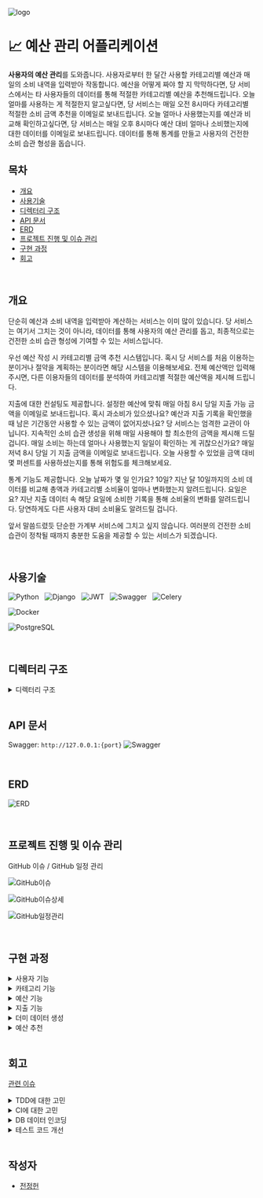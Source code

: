 ![logo](https://github.com/allen9535/budget-management-project/assets/69235039/121dcbf5-9079-4316-9e4c-9557aee9f1c7)

# 📈 예산 관리 어플리케이션

**사용자의 예산 관리**를 도와줍니다. 사용자로부터 한 달간 사용할 카테고리별 예산과 매일의 소비 내역을 입력받아 작동합니다. 예산을 어떻게 짜야 할 지 막막하다면, 당 서비스에서는 타 사용자들의 데이터를 통해 적절한 카테고리별 예산을 추천해드립니다. 오늘 얼마를 사용하는 게 적절한지 알고싶다면, 당 서비스는 매일 오전 8시마다 카테고리별 적절한 소비 금액 추천을 이메일로 보내드립니다. 오늘 얼마나 사용했는지를 예산과 비교해 확인하고싶다면, 당 서비스는 매일 오후 8시마다 예산 대비 얼마나 소비했는지에 대한 데이터를 이메일로 보내드립니다.
데이터를 통해 통계를 만들고 사용자의 건전한 소비 습관 형성을 돕습니다.

## 목차

-   [개요](#개요)
-   [사용기술](#사용기술)
-   [디렉터리 구조](#디렉터리-구조)
-   [API 문서](#API-문서)
-   [ERD](#ERD)
-   [프로젝트 진행 및 이슈 관리](#프로젝트-진행-및-이슈-관리)
-   [구현 과정](#구현-과정)
-   [회고](#회고)

<br/>

## 개요

단순히 예산과 소비 내역을 입력받아 계산하는 서비스는 이미 많이 있습니다. 당 서비스는 여기서 그치는 것이 아니라, 데이터를 통해 사용자의 예산 관리를 돕고, 최종적으로는 건전한 소비 습관 형성에 기여할 수 있는 서비스입니다.

우선 예산 작성 시 카테고리별 금액 추천 시스템입니다. 혹시 당 서비스를 처음 이용하는 분이거나 절약을 계획하는 분이라면 해당 시스템을 이용해보세요. 전체 예산액만 입력해주시면, 다른 이용자들의 데이터를 분석하여 카테고리별 적절한 예산액을 제시해 드립니다.

지출에 대한 컨설팅도 제공합니다. 설정한 예산에 맞춰 매일 아침 8시 당일 지출 가능 금액을 이메일로 보내드립니다. 혹시 과소비가 있으셨나요? 예산과 지출 기록을 확인했을 때 남은 기간동안 사용할 수 있는 금액이 없어지셨나요? 당 서비스는 엄격한 교관이 아닙니다. 지속적인 소비 습관 생성을 위해 매일 사용해야 할 최소한의 금액을 제시해 드릴겁니다. 매일 소비는 하는데 얼마나 사용했는지 일일이 확인하는 게 귀찮으신가요? 매일 저녁 8시 당일 기 지출 금액을 이메일로 보내드립니다. 오늘 사용할 수 있었을 금액 대비 몇 퍼센트를 사용하셨는지를 통해 위험도를 체크해보세요.

통계 기능도 제공합니다. 오늘 날짜가 몇 일 인가요? 10일? 지난 달 10일까지의 소비 데이터를 비교해 총액과 카테고리별 소비율이 얼마나 변화했는지 알려드립니다. 요일은요? 지난 지출 데이터 속 해당 요일에 소비한 기록을 통해 소비율의 변화를 알려드립니다. 당연하게도 다른 사용자 대비 소비율도 알려드릴 겁니다.

앞서 말씀드렸듯 단순한 가계부 서비스에 그치고 싶지 않습니다. 여러분의 건전한 소비 습관이 정착될 때까지 충분한 도움을 제공할 수 있는 서비스가 되겠습니다.

<br/>

## 사용기술

![Python](https://img.shields.io/badge/Python-3776AB.svg?style=for-the-badge&logo=Python&logoColor=white) &nbsp;
![Django](https://img.shields.io/badge/Django-092E20.svg?style=for-the-badge&logo=Django&logoColor=white) &nbsp;
![JWT](https://img.shields.io/badge/JWT-000000.svg?style=for-the-badge&logo=JSON-Web-Tokens&logoColor=white) &nbsp;
![Swagger](https://img.shields.io/badge/Swagger-85EA2D.svg?style=for-the-badge&logo=Swagger&logoColor=white) &nbsp;
![Celery](https://img.shields.io/badge/Celery-37814A.svg?style=for-the-badge&logo=Celery&logoColor=white) <br/>

![Docker](https://img.shields.io/badge/Docker-2496ED.svg?style=for-the-badge&logo=Docker&logoColor=white) <br/>

![PostgreSQL](https://img.shields.io/badge/PostgreSQL-4169E1.svg?style=for-the-badge&logo=PostgreSQL&logoColor=white)

<br/>

## 디렉터리 구조

<details>
    <summary>디렉터리 구조</summary>

    📦Budget-Management-Project
    ┣ 📂.github
    ┃ ┗ 📂workflows
    ┃ ┃ ┗ 📜django_ci.yml
    ┣ 📂accounts
    ┃ ┣ 📜admin.py
    ┃ ┣ 📜apps.py
    ┃ ┣ 📜models.py
    ┃ ┣ 📜serializers.py
    ┃ ┣ 📜tests.py
    ┃ ┣ 📜urls.py
    ┃ ┣ 📜views.py
    ┃ ┗ 📜__init__.py
    ┣ 📂budgets
    ┃ ┣ 📜admin.py
    ┃ ┣ 📜apps.py
    ┃ ┣ 📜models.py
    ┃ ┣ 📜serializers.py
    ┃ ┣ 📜tests.py
    ┃ ┣ 📜urls.py
    ┃ ┣ 📜views.py
    ┃ ┗ 📜__init__.py
    ┣ 📂categories
    ┃ ┣ 📜admin.py
    ┃ ┣ 📜apps.py
    ┃ ┣ 📜models.py
    ┃ ┣ 📜serializers.py
    ┃ ┣ 📜tests.py
    ┃ ┣ 📜urls.py
    ┃ ┣ 📜views.py
    ┃ ┗ 📜__init__.py
    ┣ 📂config
    ┃ ┣ 📜asgi.py
    ┃ ┣ 📜celery.py
    ┃ ┣ 📜settings.py
    ┃ ┣ 📜urls.py
    ┃ ┣ 📜wsgi.py
    ┃ ┗ 📜__init__.py
    ┣ 📂spends
    ┃ ┣ 📜admin.py
    ┃ ┣ 📜apps.py
    ┃ ┣ 📜models.py
    ┃ ┣ 📜serializers.py
    ┃ ┣ 📜tasks.py
    ┃ ┣ 📜tests.py
    ┃ ┣ 📜urls.py
    ┃ ┣ 📜views.py
    ┃ ┗ 📜__init__.py
    ┣ 📜.env
    ┣ 📜.gitignore
    ┣ 📜category_list.csv
    ┣ 📜db_dump_data.json
    ┣ 📜dummy_budgets.py
    ┣ 📜dummy_categories.py
    ┣ 📜dummy_spends.py
    ┣ 📜dummy_users.py
    ┣ 📜manage.py
    ┣ 📜README.md
    ┗ 📜requirements.txt

기본 Django 프로젝트의 디렉터리 구조를 거의 그대로 사용하였습니다. Celery 설정 파일은 설정과 관련 있는 파일이라 함께 관리하기 위해 config 폴더에, Celery 작업과 관련된 기능들은 tasks.py 파일에 만든 다음 해당 기능과 관련있는 폴더에 위치시켰습니다. 더미 데이터를 만들기 위한 파일들과 DB 덤프 파일은 개발 작업 시 편리하게 사용하기 위해 루트 프로젝트 폴더에 위치시켰습니다.

</details>

<br/>

## API 문서

Swagger: `http://127.0.0.1:{port}`
![Swagger](https://doc-images-s3.s3.ap-northeast-2.amazonaws.com/budget_proejct_swagger.png)

<br/>

## ERD

![ERD](https://github.com/wanted-A/GIS-Restaurant/assets/69235039/39055c39-4d9d-471e-82e3-8101f755156c)

<br/>

## 프로젝트 진행 및 이슈 관리

GitHub 이슈 / GitHub 일정 관리

![GitHub이슈](https://github.com/wanted-A/GIS-Restaurant/assets/69235039/2ca80ca4-e11a-4dd8-aba7-941461b8159e)

![GitHub이슈상세](https://github.com/wanted-A/GIS-Restaurant/assets/69235039/ffff7d54-c1e0-4e8a-8c82-eb0c04e5f5f9)

![GitHub일정관리](https://github.com/wanted-A/GIS-Restaurant/assets/69235039/7d3c9e55-3365-4cdf-8e32-00cf6d6f1a72)

<br/>

## 구현 과정

<details>
<summary>사용자 기능</summary>

-   [관련 이슈 #3](https://github.com/allen9535/budget-management-project/issues/3)

1.  회원가입

    -   계정명, 이메일, 휴대전화 번호, 비밀번호, 비밀번호 체크의 다섯 항목을 입력해야 합니다.
    -   계정명과 비밀번호는 사용자 인증에 사용됩니다.
    -   이메일은 이메일 인증과 향후 서비스 제공 시 사용됩니다.
    -   비밀번호와 비밀번호 체크 항목의 경우 사용자가 정확한 값을 입력했는지 확인하기 위해 설정했습니다.
    -   휴대전화 번호는 정규표현식을 사용해 한국의 휴대전화 번호 형식만을 저장합니다.

2.  로그인

    -   계정명과 비밀번호를 입력하면 **JSON Web Token**을 발급합니다.
    -   Access Token은 보안을 위해 유효 기간을 30분으로 짧게 설정했습니다.
    -   Refresh Token 또한 보안을 위해 요청한 측에 반환하지 않고 사용자 명의로 서버의 Redis에 저장합니다.

3.  로그아웃

    -   Access Token을 받아 블랙리스트에 등록합니다.
    -   블랙리스트에 등록된 토큰은 다시 사용할 수 없습니다.

    </details>

<details>
<summary>카테고리 기능</summary>

-   [관련 이슈 #4](https://github.com/allen9535/budget-management-project/issues/4)

1. 카테고리 생성

    - 프로젝트 루트 폴더에 위치한 dummy_categories.py 파일을 실행시켜 카테고리를 등록합니다.
    - 이 때 마찬가지로 프로젝트 루트 폴더에 위치한 category_list.csv 파일을 읽어서 카테고리를 등록합니다.
    - 이와 같은 구조를 갖춘 것은 향후 카테고리 관련 수정이나 확장이 필요한 경우 csv 파일만 수정하면 되는 것이 편리할 것이라 판단했기 때문입니다.

2. 카테고리 목록

    - GET 요청을 받으면 현재 DB에 저장되어 있는 카테고리 목록을 제공합니다.
    - 인증된 사용자에게만 권한을 부여합니다.

</details>

<details>
<summary>예산 기능</summary>

-   [관련 이슈 #4](https://github.com/allen9535/budget-management-project/issues/4)
-   [관련 이슈 #16](https://github.com/allen9535/budget-management-project/issues/16)

1. 예산 생성

    - POST 요청과 함께 데이터를 받으면 해당하는 예산 데이터를 생성합니다.
    - 카테고리, 금액, 시작일, 종료일은 필수값입니다.
    - 필수값이 없거나 잘못된 데이터가 들어오면 상태코드와 함께 에러 메시지를 출력합니다.
    - 인증된 사용자에게만 권한을 부여합니다.

2. 예산 목록

    - GET 요청을 받으면 현재 로그인한 사용자의 예산 데이터 목록을 제공합니다.
    - 인증된 사용자에게만 권한을 부여합니다.

3. 예산 상세보기

    - GET 요청과 함께 예산 데이터의 ID를 받으면 해당하는 상세한 데이터를 제공합니다.
    - 잘못된 값이나 타인의 예산 데이터 ID를 입력할 경우 상태코드와 함께 에러 메시지를 출력합니다.
    - 인증된 사용자에게만 권한을 부여합니다.

4. 예산 수정

    - PUT 요청과 함께 예산 데이터 ID, 수정할 데이터를 받으면 해당하는 예산 데이터를 수정합니다.
    - 잘못된 값이나 타인의 예산 데이터 ID를 입력할 경우 상태 상태코드와 함께 에러 메시지를 출력합니다.
    - 인증된 사용자에게만 권한을 부여합니다.

5. 예산 삭제
    - DELETE 요청과 함께 예산 데이터 ID를 받으면 해당하는 예산 데이터를 삭제합니다.
    - 잘못된 값이나 타인의 예산 데이터 ID를 입력할 경우 상태 상태코드와 함께 에러 메시지를 출력합니다.
    - 인증된 사용자에게만 권한을 부여합니다.

</details>

<details>
<summary>지출 기능</summary>

-   [관련 이슈 #5](https://github.com/allen9535/budget-management-project/issues/5)
-   [관련 이슈 #12](https://github.com/allen9535/budget-management-project/issues/12)
-   [관련 이슈 #13](https://github.com/allen9535/budget-management-project/issues/13)
-   [관련 이슈 #22](https://github.com/allen9535/budget-management-project/issues/22)

1. 지출 생성

    - POST 요청과 함께 데이터를 받으면 해당하는 지출 데이터를 생성합니다.
    - 카테고리, 금액, 지출일은 필수값입니다.
    - 필수값이 없거나 잘못된 데이터가 들어오면 상태코드와 함께 에러 메시지를 출력합니다.
    - 인증된 사용자에게만 권한을 부여합니다.

2. 지출 목록

    - GET 요청과 함께 쿼리 파라미터를 받으면 해당하는 지출 목록을 제공합니다.
    - 검색 시작일, 종료일은 필수입니다.
    - 필수값이 없거나 잘못된 데이터가 들어오면 상태코드와 함께 에러 메시지를 출력합니다.
    - 인증된 사용자에게만 권한을 부여합니다.

3. 지출 상세보기

    - GET 요청과 함께 지출 데이터 ID를 받으면 해당하는 상세한 데이터를 제공합니다.
    - 잘못된 값이나 타인의 지출 데이터 ID를 입력할 경우 상태 상태코드와 함께 에러 메시지를 출력합니다.
    - 인증된 사용자에게만 권한을 부여합니다.

4. 지출 수정

    - PUT 요청과 함께 지출 데이터 ID, 수정할 데이터를 받으면 해당하는 지출 데이터를 수정합니다.
    - 잘못된 값이나 타인의 예산 데이터 ID를 입력할 경우 상태 상태코드와 함께 에러 메시지를 출력합니다.
    - 인증된 사용자에게만 권한을 부여합니다.

5. 지출 삭제

    - DELETE 요청과 함께 지출 데이터 ID를 받으면 해당하는 지출 데이터를 삭제합니다.
    - 잘못된 값이나 타인의 지출 데이터 ID를 입력할 경우 상태 상태코드와 함께 에러 메시지를 출력합니다.
    - 인증된 사용자에게만 권한을 부여합니다.

6. 지출 내역에서 합계 제외 기능

    - 지출 목록 API를 호출할 때 제외할 지출 데이터 ID를 제공하면, 지출 목록에는 그대로 표시되지만 총 지출액 항목과 카테고리별 지출액 항목에서는 제외됩니다.
    - 제외할 지출 데이터는 여러 값을 줄 수 있습니다.

7. 오늘 지출 추천

    - 사용자의 가장 최신 예산안의 기간 범위를 산출하고, 해당 범위 내의 지출 금액을 뺀 다음, 예산안 기간 범위의 남은 기간(당일 포함)으로 나누어 **일별 지출 가능 금액**을 제공합니다.
    - 총액에 대한 지출 추천과 카테고리별 **지출 추천**을 제공합니다.
    - 총액과 카테고리별 지출 가능 금액이 일정 금액 이하여도 최소한의 금액을 제시합니다. 이는 서비스의 목적이 금액 계산이 아니라 건전한 소비 습관 정착이기 때문입니다.
    - Celery를 통해 **매일 오전 8시에 자동으로 사용자의 이메일로 전송**될 수 있도록 설정했습니다.
    - 현재 코드에는 테스트용으로 개발자 이메일에 한 개의 이메일만 전송되도록 설정했습니다.

8. 오늘 지출 안내

    - 사용자가 오늘 지출한 총액을 제공합니다.
    - 사용자의 가장 최신 예산안의 기간 범위를 산출하여 카테고리별 해당 기간의 예산 총액을 제공합니다.
    - 또 이를 날짜별로 나누어 오늘의 **적정 지출 금액**과 실제 지출한 금액을 제공합니다.
    - 적정 금액에 대한 실지출 금액의 비를 퍼센테이지로 만들어 **위험도**를 제공합니다.
    - Celery를 통해 **매일 오후 8시에 자동으로 사용자의 이메일로 전송**될 수 있도록 설정했습니다.
    - 현재 코드에서는 테스트용으로 개발자 이메일에 한 개의 이메일만 전송되도록 설정했습니다.

9. 지출 통계
    - 오늘을 기준으로 이번달의 1일부터 말일까지의 데이터를 기반으로 합니다.
    - 현재 로그인한 사용자의 당월과 전월의 지출 총계를 각각 구하고, 당월 지출 총계에서 전월 지출 총계를 나눈 다음 퍼센테이지를 만들어 **전월 대비 전체 소비율의 변화**를 제공합니다.
    - 오늘의 요일과 지출액을 구하고 지난 모든 같은 요일의 지출액과의 대비를 통해 **지난 요일 지출 금액 대비 소비율**을 제공합니다.
    - 현재 로그인한 사용자를 제외한 나머지 모든 사용자 데이터에서, 평균 예산액을 일별로 나누어 일일 평균 예산액을 구하고, 이를 오늘 지출한 금액의 평균값과 대비를 통해 전체 사용자의 일일 평균 소비율을 구합니다. 또 현재 로그인한 사용자의 일일 평균 예산액과 오늘 지출한 금액의 평균값의 대비를 통해 로그인 사용자의 일일 평균 소비율을 구합니다. 이 둘의 대비를 통해 **타 사용자 대비 소비율**을 제공합니다.

</details>

<details>
<summary>더미 데이터 생성</summary>

-   [관련 이슈 #10](https://github.com/allen9535/budget-management-project/issues/10)

1. 더미 데이터 생성을 위한 파일 생성

    - 프로젝트 루트 폴더에 파일을 생성하고 해당 파일을 실행하여 더미 데이터를 생성했습니다.
    - Faker 라이브러리를 활용하여 무작위 계정명, 이메일, 날짜를 생성하여 더미 데이터를 만들었습니다.

2. 더미 데이터의 유용성에 대한 고민
    - 간단한 CRUD에 대한 개발이 끝나고 통계 부분으로 넘어가자, 제가 생성한 더미 데이터에 대한 문제점이 발견되었습니다.
    - 예산과 지출 데이터가 지나치게 무작위였습니다. 이 서비스는 연속성을 전제로 두고 있는데, 제가 생성한 더미 데이터는 너무 데이터가 산발적이었습니다.
    - 이후 통계 관련 기능을 추가하면서 더미 데이터를 수정하여 테스트 했습니다.

</details>

<details>
<summary>예산 추천</summary>

-   [관련이슈 #11](https://github.com/allen9535/budget-management-project/issues/11)

1. 의도

    - 카테고리별 예산 설정에 어려움을 겪는 사용자를 위해 총 예산액을 입력하면 카테고리별 예산 금액을 제공하는 기능을 만들고자 했습니다.
    - 이 때 생성되는 예산 금액은 기존 사용자들의 데이터의 평균 값의 퍼센테이지로 설정하고자 했습니다.

2. 구현

    - 카테고리별 예산의 평균을 만들고, 이것이 전체 예산 평균에서 차지하는 비율을 계산합니다. 여기에 현재 로그인한 사용자가 입력한 예산 총액을 곱해 카테고리별 추천 예산액을 제공합니다.
    - 사용자 편의성을 위해 예산 총액을 곱하기 직전 소숫점 둘째 자리까지 반올림하고, 곱한 다음에는 정수로 형변환 한 값을 제공합니다.
    - 인증된 사용자에게만 권한을 부여합니다.

</details>

<br/>

## 회고

[관련 이슈](https://github.com/allen9535/budget-management-project/issues/18)

<details>
<summary>TDD에 대한 고민</summary>

-   매번 Postman을 통해 일일이 조건을 다르게 부여하고 검증하는 일련의 과정들이 번거롭다고 생각하게 되었습니다.
-   Django와 Django REST Framework에는 TDD를 위한 기능들이 갖추어져 있었기에 이를 활용하여 효율적인 테스트를 시도해보고자 TDD를 도입하게 되었습니다.
-   처음에는 사용할 데이터를 매 코드마다 일일이 새로 만드는 것이 몹시 번거로웠습니다. 하지만 Django의 TDD에 대해 공부하면서 코드를 조금씩 고쳐보았더니 작성하는 코드 수도 줄고, 테스트 실행 시간도 많이 단축되었습니다.(라인수: 561라인 -> 442라인 / 실행 시간: 33.461초 -> 16.622초)
-   또 제가 생각한 오류가 발생할 수 있는 케이스들을 다양하게 테스트 할 수 있어 관련 부분들을 빠르게 수정할 수 있었습니다.

</details>

<details>
<summary>CI에 대한 고민</summary>

-   TDD를 도입하면서 GitHub Actions를 활용해 테스트 자동화를 시도할 수 있다는 것을 알게 되었습니다.
-   이에 yml 파일을 생성해 Push나 PR이 발생할 때 GitHub Actions에서 제가 작성한 테스트 코드를 활용한 테스트를 진행할 수 있도록 만들었습니다.
-   CI 적용 초기에는 많은 문제가 발생했습니다. Redis를 활용하는 코드가 있는데 Workflow에는 관련 내용이 없다거나, 데이터 없이 테스트를 진행하게 만드는 등의 문제였습니다. 하지만 자동적으로 테스트가 진행되고 에러 메시지를 쉽게 확인할 수 있어 빠르게 관련 문제들을 해결할 수 있었습니다.

</details>

<details>
<summary>DB 데이터 인코딩</summary>

-   로컬에서 SQLite3를 사용해 개발하고 테스트 할 때의 문제입니다.
-   DB에서 데이터를 덤프한 다음, 이 데이터를 다시 DB에 적용하기 위해 `python manage.py loaddata` 명령어를 실행시켰습니다. 그랬더니 이런 에러가 발생했습니다. `“UnicodeDecodeError: 'utf8' codec can't decode byte 0xff in position 0: invalid start byte”`
-   원인은 DB데이터를 JSON 형식의 파일로 덤프하면서 인코딩 형식을 지정하지 않았던 것으로 보입니다.
-   덤프한 DB 데이터의 인코딩 형식을 변경하는 것으로 해결했습니다. 제가 검색한 것을 바탕으로 실험해 본 바로는, 애초에 DB 데이터를 덤프할 때 명령어에 인코딩 형식을 UTF-8로 지정해주는 것이 편할 것 같습니다. 명령어는 다음과 같습니다. `python -Xutf8 manage.py dumpdata > db.json`

</details>

<details>
<summary>테스트 코드 개선</summary>

-   테스트 코드를 작성하고 실행시키는데 다음과 같은 에러가 발생했습니다. `AttributeError: 'list' object has no attribute 'items'`
-   원인은 테스트 코드에서 사용하려던 데이터 형식이었습니다. client 객체의 메서드를 사용할 때에는 딕셔너리 형태의 데이터를 아규먼트로 제공해야 하는데, 리스트 형태의 데이터를 제공했기 때문인 것으로 보입니다.
-   데이터 형식을 JSON이라고 명시하는 것으로 해결했습니다. client 객체를 사용할 때 옵션으로 `content_type='json'` 옵션을 제공해도 되고, settings.py의 REST_FRAMEWORK 옵션에 `'TEST_REQUEST_DEFAULT_FORMAT': 'json'` 값을 입력해도 됩니다.

</details>

<br/>

## 작성자

-   [전정헌](https://github.com/allen9535)

